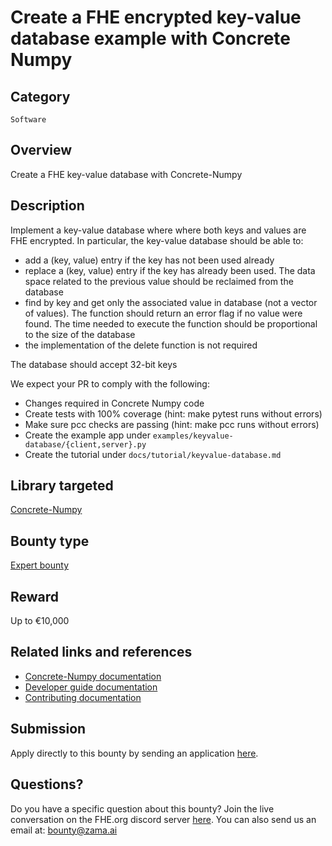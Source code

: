 # Create a FHE encrypted key-value database example with Concrete Numpy

## Category
`Software`

## Overview
Create a FHE key-value database with Concrete-Numpy

## Description

Implement a key-value database where where both keys and values are FHE encrypted.
In particular, the key-value database should be able to:
* add a (key, value) entry if the key has not been used already
* replace a (key, value) entry if the key has already been used. The data space related to the previous value should be reclaimed from the database
* find by key and get only the associated value in database (not a vector of values). The function should return an error flag if no value were found. The time needed to execute the function should be proportional to the size of the database
* the implementation of the delete function is not required

The database should accept 32-bit keys

We expect your PR to comply with the following:

* Changes required in Concrete Numpy code
* Create tests with 100% coverage (hint: make pytest runs without errors)
* Make sure pcc checks are passing (hint: make pcc runs without errors)
* Create the example app under `examples/keyvalue-database/{client,server}.py`
* Create the tutorial under `docs/tutorial/keyvalue-database.md`

## Library targeted
[Concrete-Numpy](https://github.com/zama-ai/concrete-numpy)

## Bounty type
[Expert bounty](https://github.com/zama-ai/bounty-program#expert-bounties)

## Reward
Up to €10,000

## Related links and references
- [Concrete-Numpy documentation](https://docs.zama.ai/concrete-numpy)
- [Developer guide documentation](https://docs.zama.ai/concrete-numpy/developer/)
- [Contributing documentation](https://docs.zama.ai/concrete-numpy/developer/contributing)

## Submission
Apply directly to this bounty by sending an application [here](https://zama.ai/bounty-program-application).

## Questions?
Do you have a specific question about this bounty? Join the live conversation on the FHE.org discord server [here](https://discord.fhe.org). You can also send us an email at: bounty@zama.ai
